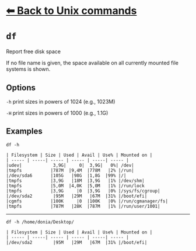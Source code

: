 # [⬅ Back	to Unix commands](unix.md)
# `df`
Report free disk space

If no file name is given, the space available on all currently mounted file systems is shown.

## Options
`-h` print sizes in powers of 1024 (e.g., 1023M)

`-H` print sizes in powers of 1000 (e.g., 1.1G)

## Examples
`df -h`
```
| Filesystem | Size | Used | Avail | Use% | Mounted on |
| ----- | -----| ----- | ----- | -----| ----- |
|udev|            3,9G|     0|  3,9G|   0%| /dev|
|tmpfs           |787M  |9,4M  |778M   |2% |/run|
|/dev/sda6       |105G   |98G  |1,8G  |99% |/|
|tmpfs           |3,9G   |18M  |3,9G   |1% |/dev/shm|
|tmpfs           |5,0M  |4,0K  |5,0M   |1% |/run/lock
|tmpfs           |3,9G     |0  |3,9G   |0% |/sys/fs/cgroup|
|/dev/sda2        |95M   |29M   |67M  |31% |/boot/efi|
|cgmfs           |100K     |0  |100K   |0% |/run/cgmanager/fs|
|tmpfs           |787M   |28K  |787M   |1% |/run/user/1001|
```

---
`df -h /home/donia/Desktop/`
```
| Filesystem | Size | Used | Avail | Use% | Mounted on |
| ----- | -----| ----- | ----- | -----| ----- |
|/dev/sda2        |95M   |29M   |67M  |31% |/boot/efi|
```
